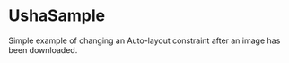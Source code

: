 # UshaSample

Simple example of changing an Auto-layout constraint after an image has been downloaded.
